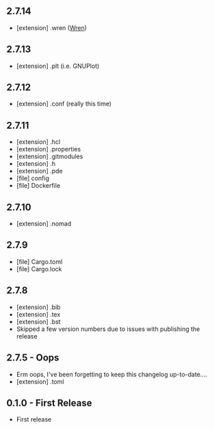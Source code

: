 ## 2.7.14
 - [extension] .wren ([Wren](https://wren.io/))

## 2.7.13
 - [extension] .plt (i.e. GNUPlot)

## 2.7.12
 - [extension] .conf (really this time)

## 2.7.11
 - [extension] .hcl
 - [extension] .properties
 - [extension] .gitmodules
 - [extension] .h
 - [extension] .pde
 - [file] config
 - [file] Dockerfile

## 2.7.10
 - [extension] .nomad

## 2.7.9
 - [file] Cargo.toml
 - [file] Cargo.lock

## 2.7.8
 - [extension] .bib
 - [extension] .tex
 - [extension] .bst
 - Skipped a few version numbers due to issues with publishing the release

## 2.7.5 - Oops
 - Erm oops, I've been forgetting to keep this changelog up-to-date....
 - [extension] .toml

## 0.1.0 - First Release
 - First release
